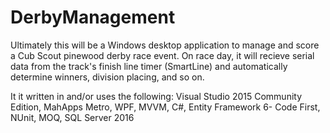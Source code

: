 # DerbyManagement
Ultimately this will be a Windows desktop application to manage and score a Cub Scout pinewood derby race event. On race day, it will recieve serial data from the track's finish line timer (SmartLine) and automatically determine winners, division placing, and so on.  

It it written in and/or uses the following: Visual Studio 2015 Community Edition, MahApps Metro, WPF, MVVM, C#, Entity Framework 6- Code First, NUnit, MOQ, SQL Server 2016
